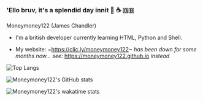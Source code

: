 ### 'Ello bruv, it's a splendid day innit 👋 ☕️ 🇬🇧

Moneymoney122 (James Chandler)

<!--
**Moneymoney122/Moneymoney122** is a ✨ _special_ ✨ repository because its `README.md` (this file) appears on your GitHub profile.

Here are some ideas to get you started:

- 🔭 I’m currently working on ...
- 🌱 I’m currently learning ...
- 👯 I’m looking to collaborate on ...
- 🤔 I’m looking for help with ...
- 💬 Ask me about ...
- 📫 How to reach me: ...
- 😄 Pronouns: ...
- ⚡ Fun fact: ...
-->

- I'm a british developer currently learning HTML, Python and Shell.

- My website: ~https://clic.ly/moneymoney122~  *has been down for some months now... see:* https://moneymoney122.github.io *instead*

![Top Langs](https://github-readme-stats.vercel.app/api/top-langs/?username=Moneymoney122&layout=compact&border_color=2E1A47&bg_color=DEG,013220,2E1A47&theme=midnight-purple)

![Moneymoney122's GitHub stats](https://github-readme-stats.vercel.app/api?username=Moneymoney122&text_color=39ff14&border_color=2E1A47&bg_color=DEG,013220,2E1A47&theme=midnight-purpleshow_icons=true)

![Moneymoney122's wakatime stats](https://github-readme-stats.vercel.app/api/wakatime?username=moneymoney122&border_color=2E1A47&bg_color=DEG,013220,2E1A47&theme=midnight-purple)
